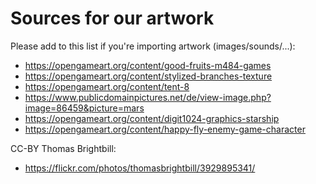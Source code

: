 # Sources for our artwork

Please add to this list if you're importing artwork (images/sounds/...):

* https://opengameart.org/content/good-fruits-m484-games
* https://opengameart.org/content/stylized-branches-texture
* https://opengameart.org/content/tent-8
* https://www.publicdomainpictures.net/de/view-image.php?image=86459&picture=mars
* https://opengameart.org/content/digit1024-graphics-starship
* https://opengameart.org/content/happy-fly-enemy-game-character

CC-BY Thomas Brightbill:

* https://flickr.com/photos/thomasbrightbill/3929895341/

